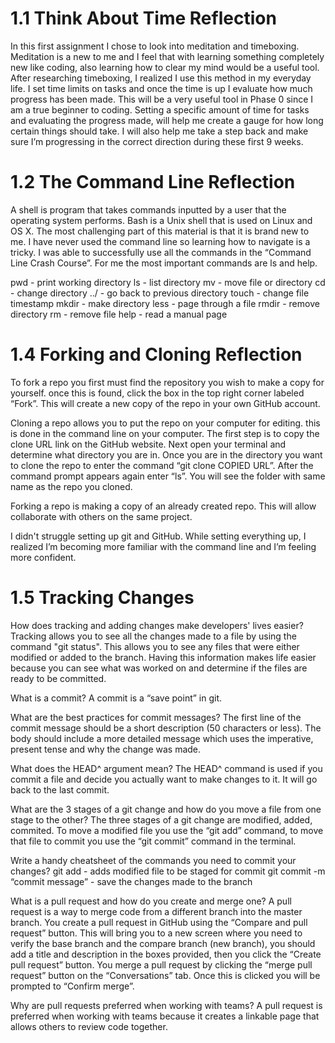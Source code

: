 # 1.1 Think About Time Reflection
In this first assignment I chose to look into meditation and timeboxing. Meditation is a new to me and I feel that with learning something completely new like coding, also learning how to clear my mind would be a useful tool. After researching timeboxing, I realized I use this method in my everyday life. I set time limits on tasks and once the time is up I evaluate how much progress has been made. This will be a very useful tool in Phase 0 since I am a true beginner to coding. Setting a specific amount of time for tasks and evaluating the progress made, will help me create a gauge for how long certain things should take. I will also help me take a step back and make sure I’m progressing in the correct direction during these first 9 weeks.

# 1.2 The Command Line Reflection
A shell is program that takes commands inputted by a user that the operating system performs. Bash is a Unix shell that is used on Linux and OS X.  The most challenging part of this material is that it is brand new to me. I have never used the command line so learning how to navigate is a tricky. I was able to successfully use all the commands in the “Command Line Crash Course”.  For me the most important commands are ls and help.

pwd - print working directory
ls - list directory
mv - move file or directory
cd - change directory
../ - go back to previous directory
touch - change file timestamp
mkdir - make directory
less - page through a file
rmdir - remove directory
rm - remove file
help - read a manual page

# 1.4 Forking and Cloning Reflection
To fork a repo you first must find the repository you wish to make a copy for yourself. once this is found, click the box in the top right corner labeled “Fork”. This will create a new copy of the repo in your own GitHub account.

Cloning a repo allows you to put the repo on your computer for editing. this is done in the command line on your computer. The first step is to copy the clone URL link on the GitHub website. Next open your terminal and determine what directory you are in. Once you are in the directory you want to clone the repo to enter the command “git clone COPIED URL”. After the command prompt appears again enter “ls”. You will see the folder with same name as the repo you cloned.

Forking a repo is making a copy of an already created repo. This will allow collaborate with others on the same project.

I didn't struggle setting up git and GitHub. While setting everything up, I realized I’m becoming more familiar with the command line and I’m feeling more confident.

# 1.5 Tracking Changes
How does tracking and adding changes make developers' lives easier?
 Tracking allows you to see all the changes made to a file by using the command "git status". This allows you to see any files that were either modified or added to the branch. Having this information makes life easier because you can see what was worked on and determine if the files are ready to be committed. 

What is a commit?
 A commit is a “save point” in git.

What are the best practices for commit messages?
 The first line of the commit message should be a short description (50 characters or less).
 The body should include a more detailed message which uses the imperative, present tense and why the change was made.

What does the HEAD^ argument mean?
 The HEAD^ command is used if you commit a file and decide you actually want to make changes to it. It will go back to the last commit.

What are the 3 stages of a git change and how do you move a file from one stage to the other?
 The three stages of a git change are modified, added, commited. To move a modified file you use the “git add” command, to move that file to commit you use the “git commit” command in the terminal. 

Write a handy cheatsheet of the commands you need to commit your changes?
  git add - adds modified file to be staged for commit
  git commit -m “commit message” - save the changes made to the branch  

What is a pull request and how do you create and merge one?
  A pull request is a way to merge code from a different branch into the master branch. You create a pull request in GitHub using the “Compare and pull request” button. This will bring you to a new screen where you need to verify the base branch and the compare branch (new branch), you should add a title and description in the boxes provided, then you click the “Create pull request” button. You merge a pull request by clicking the “merge pull request” button on the “Conversations” tab. Once this is clicked you will be prompted to “Confirm merge”.

Why are pull requests preferred when working with teams?
  A pull request is preferred when working with teams because it creates a linkable page that allows others to review code together.